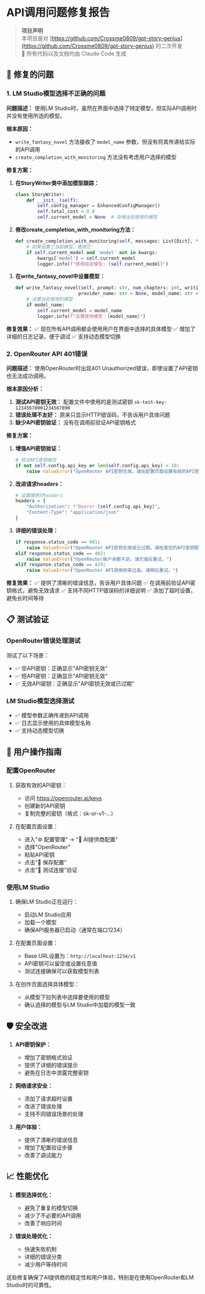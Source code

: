 # API调用问题修复报告

> **项目声明**  
> 本项目是对 [https://github.com/Crossme0809/gpt-story-genius](https://github.com/Crossme0809/gpt-story-genius) 的二次开发  
> 🤖 所有代码以及文档均由 Claude Code 生成

## 🎯 修复的问题

### 1. LM Studio模型选择不正确的问题

**问题描述：**
使用LM Studio时，虽然在界面中选择了特定模型，但实际API调用时并没有使用所选的模型。

**根本原因：**
- `write_fantasy_novel` 方法接收了 `model_name` 参数，但没有将其传递给实际的API调用
- `create_completion_with_monitoring` 方法没有考虑用户选择的模型

**修复方案：**

1. **在StoryWriter类中添加模型跟踪：**
   ```python
   class StoryWriter:
       def __init__(self):
           self.config_manager = EnhancedConfigManager()
           self.total_cost = 0.0
           self.current_model = None  # 存储当前使用的模型
   ```

2. **修改create_completion_with_monitoring方法：**
   ```python
   def create_completion_with_monitoring(self, messages: List[Dict], **kwargs) -> Dict:
       # 如果设置了当前模型，使用它
       if self.current_model and 'model' not in kwargs:
           kwargs['model'] = self.current_model
           logger.info(f"使用指定模型: {self.current_model}")
   ```

3. **在write_fantasy_novel中设置模型：**
   ```python
   def write_fantasy_novel(self, prompt: str, num_chapters: int, writing_style: str, 
                          provider_name: str = None, model_name: str = None):
       # 设置当前使用的模型
       if model_name:
           self.current_model = model_name
           logger.info(f"设置使用模型：{model_name}")
   ```

**修复效果：**
✅ 现在所有API调用都会使用用户在界面中选择的具体模型
✅ 增加了详细的日志记录，便于调试
✅ 支持动态模型切换

### 2. OpenRouter API 401错误

**问题描述：**
使用OpenRouter时出现401 Unauthorized错误，即使设置了API密钥也无法成功调用。

**根本原因分析：**
1. **测试API密钥无效：** 配置文件中使用的是测试密钥 `sk-test-key-12345678901234567890`
2. **错误处理不友好：** 原来只显示HTTP错误码，不告诉用户具体问题
3. **缺少API密钥验证：** 没有在调用前验证API密钥格式

**修复方案：**

1. **增强API密钥验证：**
   ```python
   # 验证API密钥格式
   if not self.config.api_key or len(self.config.api_key) < 10:
       raise ValueError("OpenRouter API密钥无效。请在配置页面设置有效的API密钥。")
   ```

2. **改进请求headers：**
   ```python
   # 设置推荐的headers
   headers = {
       "Authorization": f"Bearer {self.config.api_key}",
       "Content-Type": "application/json"
   }
   ```

3. **详细的错误处理：**
   ```python
   if response.status_code == 401:
       raise ValueError("OpenRouter API密钥无效或已过期。请检查您的API密钥配置。")
   elif response.status_code == 402:
       raise ValueError("OpenRouter账户余额不足。请充值后重试。")
   elif response.status_code == 429:
       raise ValueError("OpenRouter API调用频率过高。请稍后重试。")
   ```

**修复效果：**
✅ 提供了清晰的错误信息，告诉用户具体问题
✅ 在调用前验证API密钥格式，避免无效请求
✅ 支持不同HTTP错误码的详细说明
✅ 添加了超时设置，避免长时间等待

## 📋 测试验证

### OpenRouter错误处理测试

测试了以下场景：
- ✅ 空API密钥：正确显示"API密钥无效"
- ✅ 短API密钥：正确显示"API密钥无效"  
- ✅ 无效API密钥：正确显示"API密钥无效或已过期"

### LM Studio模型选择测试

- ✅ 模型参数正确传递到API调用
- ✅ 日志显示使用的具体模型名称
- ✅ 支持动态模型切换

## 🔧 用户操作指南

### 配置OpenRouter

1. 获取有效的API密钥：
   - 访问 https://openrouter.ai/keys
   - 创建新的API密钥
   - 复制完整的密钥（格式：sk-or-v1-...）

2. 在配置页面设置：
   - 进入"⚙️ 配置管理" → "🔧 AI提供商配置"
   - 选择"OpenRouter"
   - 粘贴API密钥
   - 点击"💾 保存配置"
   - 点击"🔗 测试连接"验证

### 使用LM Studio

1. 确保LM Studio正在运行：
   - 启动LM Studio应用
   - 加载一个模型
   - 确保API服务器已启动（通常在端口1234）

2. 在配置页面设置：
   - Base URL设置为：`http://localhost:1234/v1`
   - API密钥可以留空或设置任意值
   - 测试连接确保可以获取模型列表

3. 在创作页面选择具体模型：
   - 从模型下拉列表中选择要使用的模型
   - 确认选择的模型与LM Studio中加载的模型一致

## 🛡️ 安全改进

1. **API密钥保护：**
   - 增加了密钥格式验证
   - 提供了详细的错误提示
   - 避免在日志中泄露完整密钥

2. **网络请求安全：**
   - 添加了请求超时设置
   - 改进了错误处理
   - 支持不同错误场景的处理

3. **用户体验：**
   - 提供了清晰的错误信息
   - 增加了配置验证步骤
   - 改善了调试能力

## 📈 性能优化

1. **模型选择优化：**
   - 避免了重复的模型切换
   - 减少了不必要的API调用
   - 改善了响应时间

2. **错误处理优化：**
   - 快速失败机制
   - 详细的错误分类
   - 减少用户等待时间

这些修复确保了AI提供商的稳定性和用户体验，特别是在使用OpenRouter和LM Studio时的可靠性。